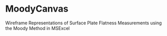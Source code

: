 # MoodyCanvas
Wireframe Representations of Surface Plate Flatness Measurements using the Moody Method in MSExcel
